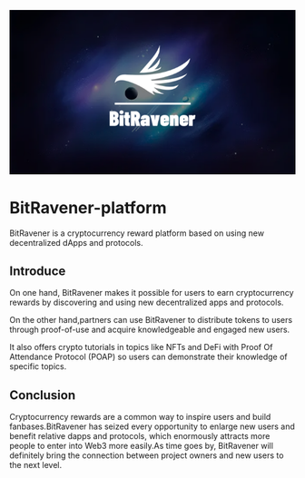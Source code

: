 ![image](https://raw.githubusercontent.com/BitRavener/BitRavener-platform/main/Pictures/BitRavener.png)

# BitRavener-platform

BitRavener is a cryptocurrency reward platform based on using new decentralized dApps and protocols.

## Introduce

On one hand, BitRavener makes it possible for users to earn cryptocurrency rewards by discovering and using new decentralized apps and protocols.

On the other hand,partners can use BitRavener to distribute tokens to users through proof-of-use and acquire knowledgeable and engaged new users. 

It also offers crypto tutorials in topics like NFTs and DeFi with Proof Of Attendance Protocol (POAP) so users can demonstrate their knowledge of specific topics.

## Conclusion

Cryptocurrency rewards are a common way to inspire users and build fanbases.BitRavener has seized every opportunity to enlarge new users and benefit relative dapps and protocols, which enormously attracts more people to enter into Web3 more easily.As time goes by, BitRavener will definitely bring the connection between project owners and new users to the next level.
